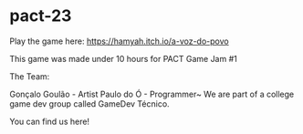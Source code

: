 # pact-23
Play the game here: https://hamyah.itch.io/a-voz-do-povo

This game was made under 10 hours for PACT Game Jam #1

The Team:

Gonçalo Goulão - Artist
Paulo do Ó - Programmer~
We are part of a college game dev group called GameDev Técnico.

You can find us here!
